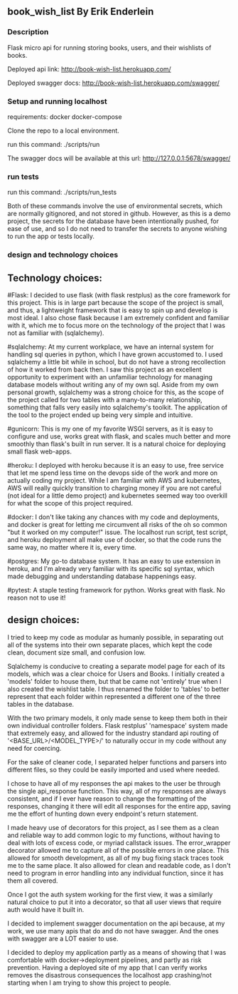 book_wish_list
 By Erik Enderlein
---
### Description

Flask micro api for running storing books, users, and their wishlists of books.

Deployed api link:
http://book-wish-list.herokuapp.com/

Deployed swagger docs:
http://book-wish-list.herokuapp.com/swagger/

### Setup and running localhost
requirements:
docker
docker-compose

Clone the repo to a local environment. 

run this command:
./scripts/run

The swagger docs will be available at this url:
http://127.0.0.1:5678/swagger/

### run tests

run this command:
./scripts/run_tests


Both of these commands involve the use of environmental secrets, which are normally gitignored, and not stored in github. However, as this is a demo project, the secrets for the database have been intentionally pushed, for ease of use, and so I do not need to transfer the secrets to anyone wishing to run the app or tests locally.



### design and technology choices
## Technology choices:

#Flask: I decided to use flask (with flask restplus) as the core framework for this project. This is in large part because the scope of the project is small, and thus, a lightweight framework that is easy to spin up and develop is most ideal. I also chose flask because I am extremely confident and familiar with it, which me to focus more on the technology of the project that I was not as familiar with (sqlalchemy). 

#sqlalchemy: At my current workplace, we have an internal system for handling sql queries in python, which I have grown accustomed to. I used sqlalchemy a little bit while in school, but do not have a strong recollection of how it worked from back then. I saw this project as an excellent opportunity to experiment with an unfamiliar technology for managing database models without writing any of my own sql. Aside from my own personal growth, sqlalchemy was a strong choice for this, as the scope of the project called for two tables with a many-to-many relationship, something that falls very easily into sqlalchemy's toolkit. The application of the tool to the project ended up being very simple and intuitive.

#gunicorn: This is my one of my favorite WSGI servers, as it is easy to configure and use, works great with flask, and scales much better and more smoothly than flask's built in run server. It is a natural choice for deploying small flask web-apps.

#heroku: I deployed with heroku because it is an easy to use, free service that let me spend less time on the devops side of the work and more on actually coding my project. While I am familiar with AWS and kubernetes, AWS will really quickly transition to charging money if you are not careful (not ideal for a little demo project) and kubernetes seemed way too overkill for what the scope of this project required.

#docker: I don't like taking any chances with my code and deployments, and docker is great for letting me circumvent all risks of the oh so common "but it worked on my computer!" issue. The localhost run script, test script, and heroku deployment all make use of docker, so that the code runs the same way, no matter where it is, every time.

#postgres: My go-to database system. It has an easy to use extension in heroku, and I'm already very familiar with its specific sql syntax, which made debugging and understanding database happenings easy.

#pytest: A staple testing framework for python. Works great with flask. No reason not to use it!


## design choices:
I tried to keep my code as modular as humanly possible, in separating out all of the systems into their own separate places, which kept the code clean, document size small, and confusion low.

Sqlalchemy is conducive to creating a separate model page for each of its models, which was a clear choice for Users and Books. I initially created a 'models' folder to house them, but that be came not 'entirely' true when I also created the wishlist table. I thus renamed the folder to 'tables' to better represent that each folder within represented a different one of the three tables in the database.

With the two primary models, it only made sense to keep them both in their own individual controller folders. Flask restplus' 'namespace' system made that extremely easy, and allowed for the industry standard api routing of '<BASE_URL>/<MODEL_TYPE>/<ID>' to naturally occur in my code without any need for coercing. 

For the sake of cleaner code, I separated helper functions and parsers into different files, so they could be easily imported and used where needed. 

I chose to have all of my responses the api makes to the user be through the single api_response function. This way, all of my responses are always consistent, and if I ever have reason to change the formatting of the responses, changing it there will edit all responses for the entire app, saving me the effort of hunting down every endpoint's return statement.

I made heavy use of decorators for this project, as I see them as a clean and reliable way to add common logic to my functions, without having to deal with lots of excess code, or myriad callstack issues. The error_wrapper decorator allowed me to capture all of the possible errors in one place. This allowed for smooth development, as all of my bug fixing stack traces took me to the same place. It also allowed for clean and readable code, as I don't need to program in error handling into any individual function, since it has them all covered. 

Once I got the auth system working for the first view, it was a similarly natural choice to put it into a decorator, so that all user views that require auth would have it built in. 

I decided to implement swagger documentation on the api because, at my work, we use many apis that do and do not have swagger. And the ones with swagger are a LOT easier to use.

I decided to deploy my application partly as a means of showing that I was comfortable with docker->deployment pipelines, and partly as risk prevention. Having a deployed site of my app that I can verify works removes the disastrous consequences the localhost app crashing/not starting when I am trying to show this project to people.
